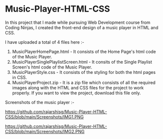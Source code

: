 # Music-Player-HTML-CSS
In this project that I made while pursuing Web Development course from Coding Ninjas, I created the front-end design of a music player in HTML and CSS.

I have uploaded a total of 4 files here :-
1. MusicPlayerHomePage.html - It consists of the Home Page's html code of the Music Player.
2. MusicPlayerSinglePlaylistScreen.html - It consits of the Single Playlist Screen's html code of the Music Player.
3. MusicPlayerStyle.css - It consists of the styling for both the html pages in CSS.
4. MusicPlayerProject.zip - It is a zip file which consists of all the required images along with the HTML and CSS files for the project to work properly. If you want to view the project, download this file only.


Screenshots of the music player :-

https://github.com/rajarshisg/Music-Player-HTML-CSS/blob/main/Screenshots/IMG1.PNG

https://github.com/rajarshisg/Music-Player-HTML-CSS/blob/main/Screenshots/IMG2.PNG

